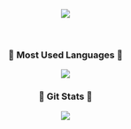 <div align="center">

  <img src="https://capsule-render.vercel.app/api?type=waving&color=black&height=160&section=header&text=shdudtj&fontSize=40" />
  
<div align="center">
    <!-- <h3>🩶 Tech Stack 🩶</h3>
  	<img src="https://img.shields.io/badge/HTML5-E34F26?style=flat&logo=HTML5&logoColor=white" />
  	<img src="https://img.shields.io/badge/CSS3-1572B6?style=flat&logo=CSS3&logoColor=white" /> -->
        <!-- <h4> Studing... </h4> -->
        <!-- <img src="https://img.shields.io/badge/Python-3776AB?style=flat&logo=Python&logoColor=white" /> -->
        <!-- <img src="https://img.shields.io/badge/JavaScript-F7DF1E?style=flat&logo=JavaScript&logoColor=white" /> -->
        <!-- <img src="http://img.shields.io/badge/java-007396?style=flat&logo=OpenJDK&logoColor=white"> -->
      </div>
  
<br>
   <!-- <h3>🩶 Tools 🩶</h3>
    <img src="https://img.shields.io/badge/Eclipse IDE-2C2255?style=flat&logo=Eclipse IDE&logoColor=white" />
    <img src="https://img.shields.io/badge/Visual Studio Code-007ACC?style=flat&logo=Visual Studio Code&logoColor=white" /> -->
<br>
  <!--  <h3>🩶 Contact & Record 🩶</h3>
    <img src="https://img.shields.io/badge/Gmail-EA4335?style=flat&logo=Gmail&logoColor=white" />
    <img src="https://img.shields.io/badge/Velog-20C997?style=flat&logo=Velog&logoColor=white" /> -->
  
</div>

<div align="center">
  <h3>🩶 Most Used Languages 🩶</h3>
  <img src="https://github-readme-stats.vercel.app/api/top-langs/?username=shdudtj&layout=compact">
  
<br>

 <h3>🩶 Git Stats 🩶</h3>
 <img src="https://github-readme-stats.vercel.app/api?username=shdudtj&show_icons=true">

 </div>

<br>
  <!-- <h3>🩶 Solved 🩶</h3>
  [![Solved.ac Profile](http://mazassumnida.wtf/api/v2/generate_badge?boj=shdudtj902)](https://solved.ac/shdudtj902/) -->

<br>
<br>

<!-- <a href="https://hits.seeyoufarm.com"><img src="https://hits.seeyoufarm.com/api/count/incr/badge.svg?url=https%3A%2F%2Fgithub.com%2Fshdudtj%2Fhit-counter&count_bg=%23000000&title_bg=%23000000&icon=&icon_color=%23FFFFFF&title=hits&edge_flat=false"/></a> -->

</div>
